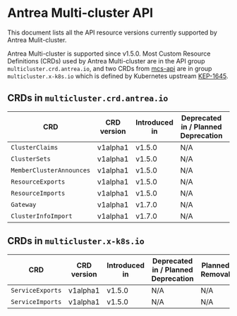 # Antrea Multi-cluster API

This document lists all the API resource versions currently supported by Antrea Mulit-cluster.

Antrea Multi-cluster is supported since v1.5.0. Most Custom Resource Definitions (CRDs)
used by Antrea Multi-cluster are in the API group `multicluster.crd.antrea.io`, and
two CRDs from [mcs-api](https://github.com/kubernetes-sigs/mcs-api) are in group `multicluster.x-k8s.io`
which is defined by Kubernetes upstream [KEP-1645](https://github.com/kubernetes/enhancements/tree/master/keps/sig-multicluster/1645-multi-cluster-services-api).

## CRDs in `multicluster.crd.antrea.io`

| CRD                      | CRD version | Introduced in | Deprecated in / Planned Deprecation | Planned Removal |
| ------------------------ | ----------- | ------------- | ----------------------------------- | --------------- |
| `ClusterClaims`          | v1alpha1    | v1.5.0        | N/A                                 | N/A             |
| `ClusterSets`            | v1alpha1    | v1.5.0        | N/A                                 | N/A             |
| `MemberClusterAnnounces` | v1alpha1    | v1.5.0        | N/A                                 | N/A             |
| `ResourceExports`        | v1alpha1    | v1.5.0        | N/A                                 | N/A             |
| `ResourceImports`        | v1alpha1    | v1.5.0        | N/A                                 | N/A             |
| `Gateway`                | v1alpha1    | v1.7.0        | N/A                                 | N/A             |
| `ClusterInfoImport`      | v1alpha1    | v1.7.0        | N/A                                 | N/A             |

## CRDs in `multicluster.x-k8s.io`

| CRD              | CRD version | Introduced in | Deprecated in / Planned Deprecation | Planned Removal |
| ---------------- | ----------- | ------------- | ----------------------------------- | --------------- |
| `ServiceExports` | v1alpha1    | v1.5.0        | N/A                                 | N/A             |
| `ServiceImports` | v1alpha1    | v1.5.0        | N/A                                 | N/A             |
